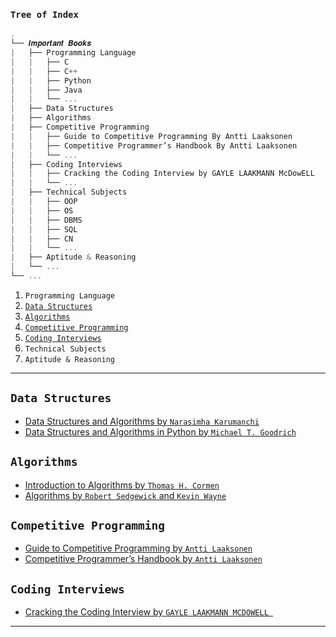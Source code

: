 ### `Tree of Index`

```js
.
└── 𝑰𝒎𝒑𝒐𝒓𝒕𝒂𝒏𝒕 𝑩𝒐𝒐𝒌𝒔
|   ├── Programming Language
|   |   ├── C
|   |   ├── C++
|   |   ├── Python
|   |   ├── Java
|   |   └── ...
|   ├── Data Structures              
|   ├── Algorithms
|   ├── Competitive Programming
|   |   ├── Guide to Competitive Programming By Antti Laaksonen
|   |   ├── Competitive Programmer’s Handbook By Antti Laaksonen 
|   |   └── ...
|   ├── Coding Interviews
|   |   ├── Cracking the Coding Interview by GAYLE LAAKMANN McDowELL
|   |   └── ...
|   ├── Technical Subjects
|   |   ├── OOP
|   |   ├── OS
|   |   ├── DBMS
|   |   ├── SQL
|   |   ├── CN
|   |   └── ...
|   ├── Aptitude & Reasoning
|   └── ...
└── ...
```

1. `Programming Language`
2. [`Data Structures`](#data-structures)
3. [`Algorithms`](#algorithms)
4. [`Competitive Programming`](#competitive-programming)
5. [`Coding Interviews`](#coding-interviews)
6. `Technical Subjects`
7. `Aptitude & Reasoning`

---

## `Data Structures`
- [Data Structures and Algorithms by `Narasimha Karumanchi`](https://www.docdroid.net/ZPfHmS5/data-structures-and-algorithms-narasimha-karumanchi-pdf)
- [Data Structures and Algorithms in Python by `Michael T. Goodrich`](https://drive.google.com/file/d/1Z1EockDOnVYX1FxDEfxE9Shg_PLtZ0FB/view?usp=sharing)

## `Algorithms`
- [Introduction to Algorithms by `Thomas H. Cormen`](https://edutechlearners.com/download/Introduction_to_algorithms-3rd%20Edition.pdf)
- [Algorithms by `Robert Sedgewick` and `Kevin Wayne`](http://index-of.es/Varios-2/Algorithms%204th%20Edition.pdf)

## `Competitive Programming`
- [Guide to Competitive Programming by `Antti Laaksonen`](https://drive.google.com/file/d/1-_qgdODciPQgzi8NciMtjYj01Dydq385/view)
- [Competitive Programmer’s Handbook by `Antti Laaksonen`](https://drive.google.com/file/d/13ceEppbAS1oEe4QRmtCuhF4LlpFxmEHL/view?usp=sharing)


## `Coding Interviews`
- [Cracking the Coding Interview by `GAYLE LAAKMANN MCDOWELL `](https://cin.ufpe.br/~fbma/Crack/Cracking%20the%20Coding%20Interview%20189%20Programming%20Questions%20and%20Solutions.pdf)

---
